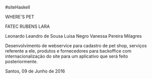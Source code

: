 #siteHaskell

WHERE'S PET

FATEC RUBENS LARA

Leonardo Leandro de Sousa
Luisa Negro
Vanessa Pereira Milagres

Desenvolvimento de webservice para cadastro de pet shop, serviços referente a ele, produtos e 
fornecedores para backoffice com internacionalização do site para um aplicativo que será feito 
posteriormente.



Santos, 09 de Junho de 2016

